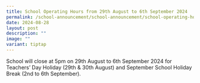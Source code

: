 ```yaml
---
title: School Operating Hours from 29th August to 6th September 2024
permalink: /school-announcement/school-announcement/school-operating-hours/
date: 2024-08-28
layout: post
description: ""
image: ""
variant: tiptap
---
```

<p>School will close at 5pm on 29th August to 6th September 2024 for Teachers’
Day Holiday (29th &amp; 30th August) and September School Holiday Break
(2nd to 6th September).</p>